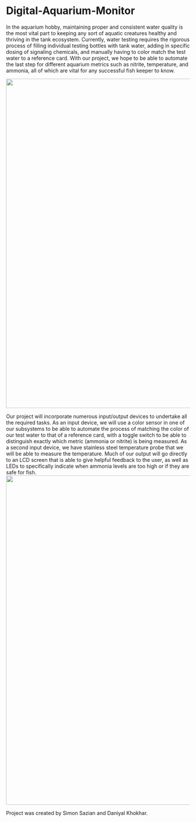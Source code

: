 # Digital-Aquarium-Monitor

In the aquarium hobby, maintaining proper and consistent water quality is the most vital part to keeping any sort of aquatic creatures healthy and thriving in the tank ecosystem. Currently, water testing requires the rigorous process of filling individual testing bottles with tank water, adding in specific dosing of signaling chemicals, and manually having to color match the test water to a reference card. With our project, we hope to be able to automate the last step for different aquarium metrics such as nitrite, temperature, and ammonia, all of which are vital for any successful fish keeper to know.

<img src = "https://github.com/user-attachments/assets/5216cbf8-a0c6-4179-af4d-c256056ac093" width = "900px" >

Our project will incorporate numerous input/output devices to undertake all the required tasks. As an input device, we will use a color sensor in one of our subsystems to be able to automate the process of matching the color of our test water to that of a reference card, with a toggle switch to be able to distinguish exactly which metric (ammonia or nitrite) is being measured. As a second input device, we have stainless steel temperature probe that we will be able to measure the temperature. Much of our output will go directly to an LCD screen that is able to give helpful feedback to the user, as well as LEDs to specifically indicate when ammonia levels are too high or if they are safe for fish. 
<img src = "https://github.com/user-attachments/assets/63ebb766-57cb-42a9-831e-00867e41dc24" width = "900px" >

Project was created by Simon Sazian and Daniyal Khokhar.



